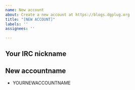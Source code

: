 ```yaml
---
name: New account
about: Create a new account at https://blogs.dgplug.org
title: "[NEW ACCOUNT]"
labels: ''
assignees: ''

---
```


## Your IRC nickname

## New accountname

- YOURNEWACCOUNTNAME
